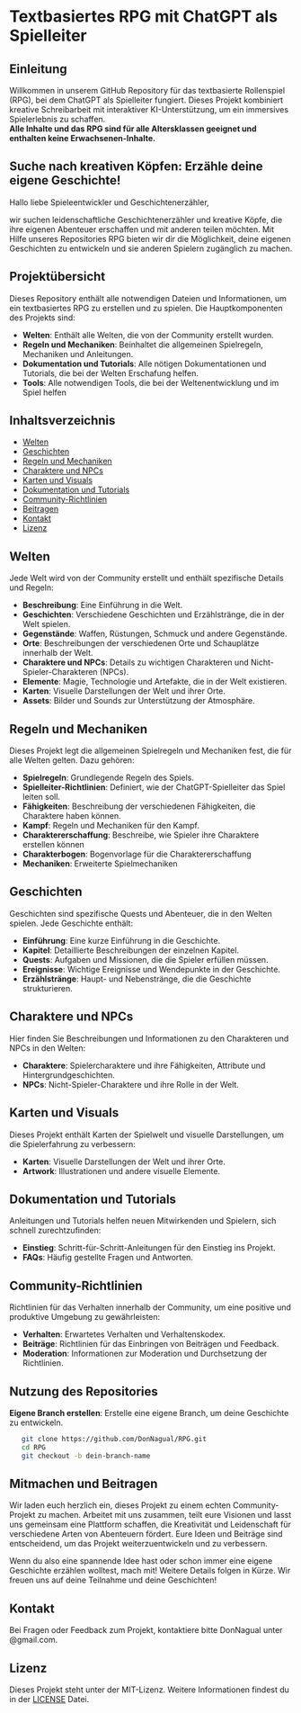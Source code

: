 # Textbasiertes RPG mit ChatGPT als Spielleiter

## Einleitung

Willkommen in unserem GitHub Repository für das textbasierte Rollenspiel (RPG), bei dem ChatGPT als Spielleiter fungiert. Dieses Projekt kombiniert kreative Schreibarbeit mit interaktiver KI-Unterstützung, um ein immersives Spielerlebnis zu schaffen.<br> 
**Alle Inhalte und das RPG sind für alle Altersklassen geeignet und enthalten keine Erwachsenen-Inhalte.**

## Suche nach kreativen Köpfen: Erzähle deine eigene Geschichte!

Hallo liebe Spieleentwickler und Geschichtenerzähler,

wir suchen leidenschaftliche Geschichtenerzähler und kreative Köpfe, die ihre eigenen Abenteuer erschaffen und mit anderen teilen möchten. Mit Hilfe unseres Repositories RPG bieten wir dir die Möglichkeit, deine eigenen Geschichten zu entwickeln und sie anderen Spielern zugänglich zu machen.

## Projektübersicht

Dieses Repository enthält alle notwendigen Dateien und Informationen, um ein textbasiertes RPG zu erstellen und zu spielen. Die Hauptkomponenten des Projekts sind:

- **Welten**: Enthält alle Welten, die von der Community erstellt wurden.
- **Regeln und Mechaniken**: Beinhaltet die allgemeinen Spielregeln, Mechaniken und Anleitungen.
- **Dokumentation und Tutorials**: Alle nötigen Dokumentationen und Tutorials, die bei der Welten Erschafung helfen.
- **Tools**: Alle notwendigen Tools, die bei der Weltenentwicklung und im Spiel helfen

## Inhaltsverzeichnis

- [Welten](#welten)
- [Geschichten](#geschichten)
- [Regeln und Mechaniken](#regeln-und-mechaniken)
- [Charaktere und NPCs](#charaktere-und-npcs)
- [Karten und Visuals](#karten-und-visuals)
- [Dokumentation und Tutorials](#dokumentation-und-tutorials)
- [Community-Richtlinien](#community-richtlinien)
- [Beitragen](#beitragen)
- [Kontakt](#kontakt)
- [Lizenz](#lizenz)

## Welten

Jede Welt wird von der Community erstellt und enthält spezifische Details und Regeln:
- **Beschreibung**: Eine Einführung in die Welt.
- **Geschichten**: Verschiedene Geschichten und Erzählstränge, die in der Welt spielen.
- **Gegenstände**: Waffen, Rüstungen, Schmuck und andere Gegenstände.
- **Orte**: Beschreibungen der verschiedenen Orte und Schauplätze innerhalb der Welt.
- **Charaktere und NPCs**: Details zu wichtigen Charakteren und Nicht-Spieler-Charakteren (NPCs).
- **Elemente**: Magie, Technologie und Artefakte, die in der Welt existieren.
- **Karten**: Visuelle Darstellungen der Welt und ihrer Orte.
- **Assets**: Bilder und Sounds zur Unterstützung der Atmosphäre.

## Regeln und Mechaniken

Dieses Projekt legt die allgemeinen Spielregeln und Mechaniken fest, die für alle Welten gelten. Dazu gehören:
- **Spielregeln**: Grundlegende Regeln des Spiels.
- **Spielleiter-Richtlinien**: Definiert, wie der ChatGPT-Spielleiter das Spiel leiten soll.
- **Fähigkeiten**: Beschreibung der verschiedenen Fähigkeiten, die Charaktere haben können.
- **Kampf**: Regeln und Mechaniken für den Kampf.
- **Charaktererschaffung**: Beschreibe, wie Spieler ihre Charaktere erstellen können
- **Charakterbogen**: Bogenvorlage für die Charaktererschaffung
- **Mechaniken**: Erweiterte Spielmechaniken








## Geschichten

Geschichten sind spezifische Quests und Abenteuer, die in den Welten spielen. Jede Geschichte enthält:
- **Einführung**: Eine kurze Einführung in die Geschichte.
- **Kapitel**: Detaillierte Beschreibungen der einzelnen Kapitel.
- **Quests**: Aufgaben und Missionen, die die Spieler erfüllen müssen.
- **Ereignisse**: Wichtige Ereignisse und Wendepunkte in der Geschichte.
- **Erzählstränge**: Haupt- und Nebenstränge, die die Geschichte strukturieren.


## Charaktere und NPCs

Hier finden Sie Beschreibungen und Informationen zu den Charakteren und NPCs in den Welten:
- **Charaktere**: Spielercharaktere und ihre Fähigkeiten, Attribute und Hintergrundgeschichten.
- **NPCs**: Nicht-Spieler-Charaktere und ihre Rolle in der Welt.

## Karten und Visuals

Dieses Projekt enthält Karten der Spielwelt und visuelle Darstellungen, um die Spielerfahrung zu verbessern:
- **Karten**: Visuelle Darstellungen der Welt und ihrer Orte.
- **Artwork**: Illustrationen und andere visuelle Elemente.

## Dokumentation und Tutorials

Anleitungen und Tutorials helfen neuen Mitwirkenden und Spielern, sich schnell zurechtzufinden:
- **Einstieg**: Schritt-für-Schritt-Anleitungen für den Einstieg ins Projekt.
- **FAQs**: Häufig gestellte Fragen und Antworten.

## Community-Richtlinien

Richtlinien für das Verhalten innerhalb der Community, um eine positive und produktive Umgebung zu gewährleisten:
- **Verhalten**: Erwartetes Verhalten und Verhaltenskodex.
- **Beiträge**: Richtlinien für das Einbringen von Beiträgen und Feedback.
- **Moderation**: Informationen zur Moderation und Durchsetzung der Richtlinien.

## Nutzung des Repositories

**Eigene Branch erstellen**: Erstelle eine eigene Branch, um deine Geschichte zu entwickeln.

```bash
   git clone https://github.com/DonNagual/RPG.git
   cd RPG
   git checkout -b dein-branch-name
```

## Mitmachen und Beitragen

Wir laden euch herzlich ein, dieses Projekt zu einem echten Community-Projekt zu machen. Arbeitet mit uns zusammen, teilt eure Visionen und lasst uns gemeinsam eine Plattform schaffen, die Kreativität und Leidenschaft für verschiedene Arten von Abenteuern fördert. Eure Ideen und Beiträge sind entscheidend, um das Projekt weiterzuentwickeln und zu verbessern.

Wenn du also eine spannende Idee hast oder schon immer eine eigene Geschichte erzählen wolltest, mach mit! Weitere Details folgen in Kürze. Wir freuen uns auf deine Teilnahme und deine Geschichten!

## Kontakt

Bei Fragen oder Feedback zum Projekt, kontaktiere bitte DonNagual unter @gmail.com.

## Lizenz

Dieses Projekt steht unter der MIT-Lizenz. Weitere Informationen findest du in der [LICENSE](LICENSE.md) Datei.
